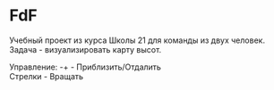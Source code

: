 # FdF
Учебный проект из курса Школы 21 для команды из двух человек. Задача - визуализировать карту высот.

Управление:
-+ - Приблизить/Отдалить  
Стрелки - Вращать
